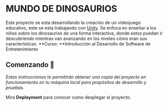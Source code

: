 # MUNDO DE DINOSAURIOS

Este proyecto se esta desarrollando la creación de un videojuego educativo, este se esta trabajando con [Unity](https://unity3d.com/). Se enfoca en enseñar a los niños sobre los dinosaurios de una forma interactiva, donde estos puedan ir descubriendo mientras van avanzando en los niveles cómo eran sus características.
**Curso: **Introducción al Desarrollo de Software de Entretenimiento



## Comenzando 🚀

_Estas instrucciones te permitirán obtener una copia del proyecto en funcionamiento en tu máquina local para propósitos de desarrollo y pruebas._

Mira **Deployment** para conocer como desplegar el proyecto.
